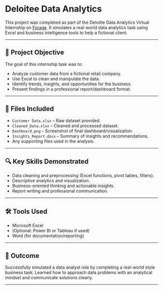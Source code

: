 # Deloitee Data Analytics 

This project was completed as part of the Deloitte Data Analytics Virtual Internship on [Forage](https://www.theforage.com/). It simulates a real-world data analytics task using Excel and business intelligence tools to help a fictional client.

---

## 📌 Project Objective

The goal of this internship task was to:

- Analyze customer data from a fictional retail company.
- Use Excel to clean and manipulate the data.
- Identify trends, insights, and opportunities for the business.
- Present findings in a professional report/dashboard format.

---

## 📁 Files Included

- `Customer Data.xlsx` – Raw dataset provided.
- `Cleaned_Data.xlsx` – Cleaned and processed dataset.
- `Dashboard.png` – Screenshot of final dashboard/visualization.
- `Insights_Report.docx` – Summary of insights and recommendations.
- Any supporting files used in the analysis.

---

## 🔍 Key Skills Demonstrated

- Data cleaning and preprocessing (Excel functions, pivot tables, filters).
- Descriptive analytics and visualization.
- Business-oriented thinking and actionable insights.
- Report writing and professional communication.

---

## 🛠 Tools Used

- Microsoft Excel
- (Optional: Power BI or Tableau if used)
- Word (for documentation/reporting)

---

## 📢 Outcome

Successfully simulated a data analyst role by completing a real-world style business task. Learned how to approach data problems with an analytical mindset and communicate solutions clearly.

---

